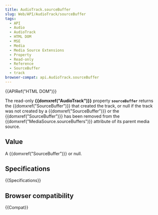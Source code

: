 ```yaml
---
title: AudioTrack.sourceBuffer
slug: Web/API/AudioTrack/sourceBuffer
tags:
  - API
  - Audio
  - AudioTrack
  - HTML DOM
  - MSE
  - Media
  - Media Source Extensions
  - Property
  - Read-only
  - Reference
  - SourceBuffer
  - track
browser-compat: api.AudioTrack.sourceBuffer
---
```

{{APIRef("HTML DOM")}}

The read-only **{{domxref("AudioTrack")}}**
property **`sourceBuffer`** returns the
{{domxref("SourceBuffer")}} that created the track, or null if the track was not
created by a {{domxref("SourceBuffer")}} or the {{domxref("SourceBuffer")}} has been
removed from the {{domxref("MediaSource.sourceBuffers")}} attribute of its parent
media source.

## Value

A {{domxref("SourceBuffer")}} or null.

## Specifications

{{Specifications}}

## Browser compatibility

{{Compat}}
